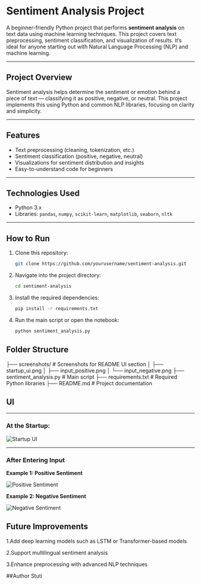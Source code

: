 # Sentiment Analysis Project

A beginner-friendly Python project that performs **sentiment analysis** on text data using machine learning techniques. This project covers text preprocessing, sentiment classification, and visualization of results. It’s ideal for anyone starting out with Natural Language Processing (NLP) and machine learning.

---

## Project Overview

Sentiment analysis helps determine the sentiment or emotion behind a piece of text — classifying it as positive, negative, or neutral. This project implements this using Python and common NLP libraries, focusing on clarity and simplicity.

---

## Features

- Text preprocessing (cleaning, tokenization, etc.)
- Sentiment classification (positive, negative, neutral)
- Visualizations for sentiment distribution and insights
- Easy-to-understand code for beginners

---

## Technologies Used

- Python 3.x  
- Libraries: `pandas`, `numpy`, `scikit-learn`, `matplotlib`, `seaborn`, `nltk`

---

## How to Run

1. Clone this repository:

   ```bash
   git clone https://github.com/yourusername/sentiment-analysis.git

2. Navigate into the project directory:

   ```bash
   cd sentiment-analysis
3. Install the required dependencies:

   ```bash
   pip install -r requirements.txt

4. Run the main script or open the notebook:
   ```bash
   python sentiment_analysis.py

## Folder Structure
├── screenshots/ # Screenshots for README UI section
│ ├── startup_ui.png
│ ├── input_positive.png
│ └── input_negative.png
├── sentiment_analysis.py # Main script
├── requirements.txt # Required Python libraries
├── README.md # Project documentation

## UI

---

### At the Startup:

![Startup UI](Screenshots/startup_ui.png)

---

### After Entering Input

**Example 1: Positive Sentiment**

![Positive Sentiment](Screenshots/input_positive.png)

**Example 2: Negative Sentiment**

![Negative Sentiment](Screenshots/input_negative.png)

## Future Improvements
1.Add deep learning models such as LSTM or Transformer-based models

2.Support multilingual sentiment analysis

3.Enhance preprocessing with advanced NLP techniques

##Author
Stuti
